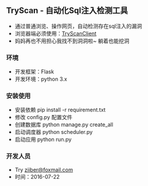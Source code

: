 ## TryScan - 自动化Sql注入检测工具
  * 通过普通浏览、操作网页，自动检测存在sql注入的漏洞
  * 浏览器端必须使用：[TryScanClient](https://github.com/ziiber/TryScan-Client)
  * 妈妈再也不用担心我找不到洞洞啦~  躺着也能挖洞

### 环境
* 开发框架：Flask
* 开发环境：python 3.x

### 安装使用
* 安装依赖 pip install -r requirement.txt
* 修改 config.py 配置文件
* 创建数据库 python manage.py create_all
* 启动调度器 python scheduler.py 
* 启动应用 python run.py


### 开发人员
* Try [ziiber@foxmail.com](http://ziiber.me)
* 时间：2016-07-22

